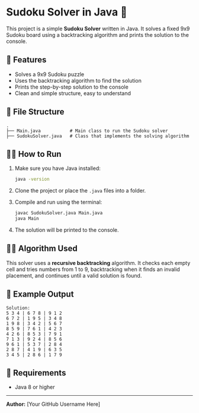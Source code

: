 # Sudoku Solver in Java 🧩

This project is a simple **Sudoku Solver** written in Java. It solves a fixed 9x9 Sudoku board using a backtracking algorithm and prints the solution to the console.

## 🧠 Features

- Solves a 9x9 Sudoku puzzle  
- Uses the backtracking algorithm to find the solution  
- Prints the step-by-step solution to the console  
- Clean and simple structure, easy to understand  

## 📁 File Structure

```
.
├── Main.java           # Main class to run the Sudoku solver
├── SudokuSolver.java   # Class that implements the solving algorithm
```

## 🏃‍♂️ How to Run

1. Make sure you have Java installed:  
   ```bash
   java -version
   ```

2. Clone the project or place the `.java` files into a folder.

3. Compile and run using the terminal:
   ```bash
   javac SudokuSolver.java Main.java
   java Main
   ```

4. The solution will be printed to the console.

## 👨‍💻 Algorithm Used

This solver uses a **recursive backtracking** algorithm. It checks each empty cell and tries numbers from 1 to 9, backtracking when it finds an invalid placement, and continues until a valid solution is found.

## 📸 Example Output

```
Solution:
5 3 4 | 6 7 8 | 9 1 2 
6 7 2 | 1 9 5 | 3 4 8 
1 9 8 | 3 4 2 | 5 6 7 
8 5 9 | 7 6 1 | 4 2 3 
4 2 6 | 8 5 3 | 7 9 1 
7 1 3 | 9 2 4 | 8 5 6 
9 6 1 | 5 3 7 | 2 8 4 
2 8 7 | 4 1 9 | 6 3 5 
3 4 5 | 2 8 6 | 1 7 9 
```

## 🧱 Requirements

- Java 8 or higher

---

**Author:** [Your GitHub Username Here]
